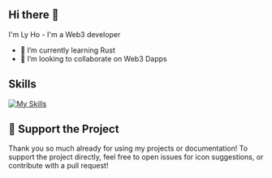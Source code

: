 ## Hi there 👋
I'm Ly Ho - I'm a Web3 developer
- 🌱 I’m currently learning Rust
- 👯 I’m looking to collaborate on Web3 Dapps
## Skills

[![My Skills](https://skillicons.dev/icons?i=solidity,rust,js,ts,kotlin)](https://skillicons.dev)

## 💖 Support the Project

Thank you so much already for using my projects or documentation!
To support the project directly, feel free to open issues for icon suggestions, or contribute with a pull request!
